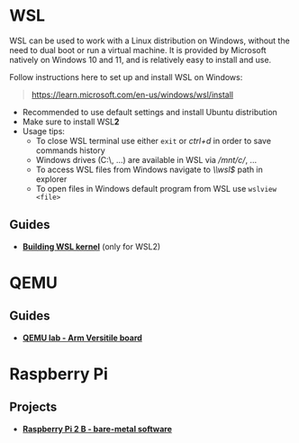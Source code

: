 # WSL

WSL can be used to work with a Linux distribution on Windows, without the need to dual boot or run a virtual machine. It is provided by Microsoft natively on Windows 10 and 11, and is relatively easy to install and use.

Follow instructions here to set up and install WSL on Windows:
> https://learn.microsoft.com/en-us/windows/wsl/install
* Recommended to use default settings and install Ubuntu distribution
* Make sure to install WSL**2**
* Usage tips:
  * To close WSL terminal use either `exit` or *ctrl+d* in order to save commands history
  * Windows drives (C:\\, ...) are available in WSL via */mnt/c/*, ...
  * To access WSL files from Windows navigate to *\\\\wsl$* path in explorer
  * To open files in Windows default program from WSL use `wslview <file>`

## Guides

- **[Building WSL kernel](https://github.com/dima-lech/wsl2-linux-kernel)** (only for WSL2)

# QEMU

## Guides

- **[QEMU lab - Arm Versitile board](https://github.com/dima-lech/linux-course-qemu-lab)**

# Raspberry Pi

## Projects

- **[Raspberry Pi 2 B - bare-metal software](https://github.com/dima-lech/raspberry-pi-2-baremetal)**


